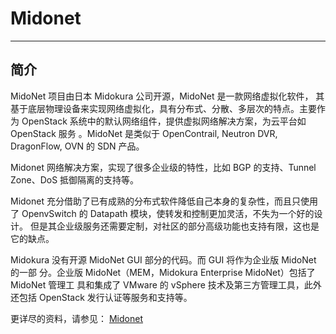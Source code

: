 # Midonet

----


## 简介

MidoNet 项目由日本 Midokura 公司开源，MidoNet 是一款网络虚拟化软件，
其基于底层物理设备来实现网络虚拟化，具有分布式、分散、多层次的特点。主要作为 OpenStack 系统中的默认网络组件，提供虚拟网络解决方案，为云平台如 OpenStack 服务
。MidoNet 是类似于 OpenContrail, Neutron DVR, DragonFlow, OVN 的 SDN 产品。

Midonet 网络解决方案，实现了很多企业级的特性，比如 BGP 的支持、Tunnel Zone、DoS 抵御隔离的支持等。

Midonet 充分借助了已有成熟的分布式软件降低自己本身的复杂性，而且只使用了
 OpenvSwitch 的 Datapath 模块，使转发和控制更加灵活，不失为一个好的设计。
但是其企业级服务还需要定制，对社区的部分高级功能也支持有限，这也是它的缺点。

Midokura 没有开源 MidoNet GUI 部分的代码。而 GUI 将作为企业版 MidoNet 的一部
分。企业版 MidoNet（MEM，Midokura Enterprise MidoNet）包括了 MidoNet 管理工
具和集成了 VMware 的 vSphere 技术及第三方管理工具，此外还包括 OpenStack 
发行认证等服务和支持等。

更详尽的资料，请参见： [Midonet](
http://docs.midonet.org/)


